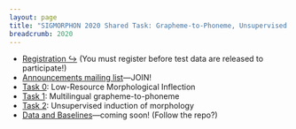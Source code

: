 ```yaml
---
layout: page
title: "SIGMORPHON 2020 Shared Task: Grapheme-to-Phoneme, Unsupervised Induction of Morphology, and Low-Resource Morphological Inflection"
breadcrumb: 2020
---
```


- [Registration ↪](https://forms.gle/PFB34pcFHzMfAtQx7) (You must register before test data are released to participate!)
- [Announcements mailing list](https://groups.google.com/forum/#!forum/sigmorphon-2020)—JOIN!
- [Task 0](task0): Low-Resource Morphological Inflection
- [Task 1](task1): Multilingual grapheme-to-phoneme
- [Task 2](task2): Unsupervised induction of morphology
- [Data and Baselines](https://github.com/sigmorphon/2020)—coming soon! (Follow the repo?)
